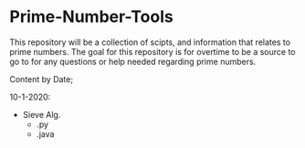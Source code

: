 # Prime-Number-Tools

This repository will be a collection of scipts, and information that relates to prime numbers.
The goal for this repository is for overtime to be a source to go to for any questions or help needed regarding prime numbers.

Content by Date;

10-1-2020:
  - Sieve Alg.
    - .py
    - .java

